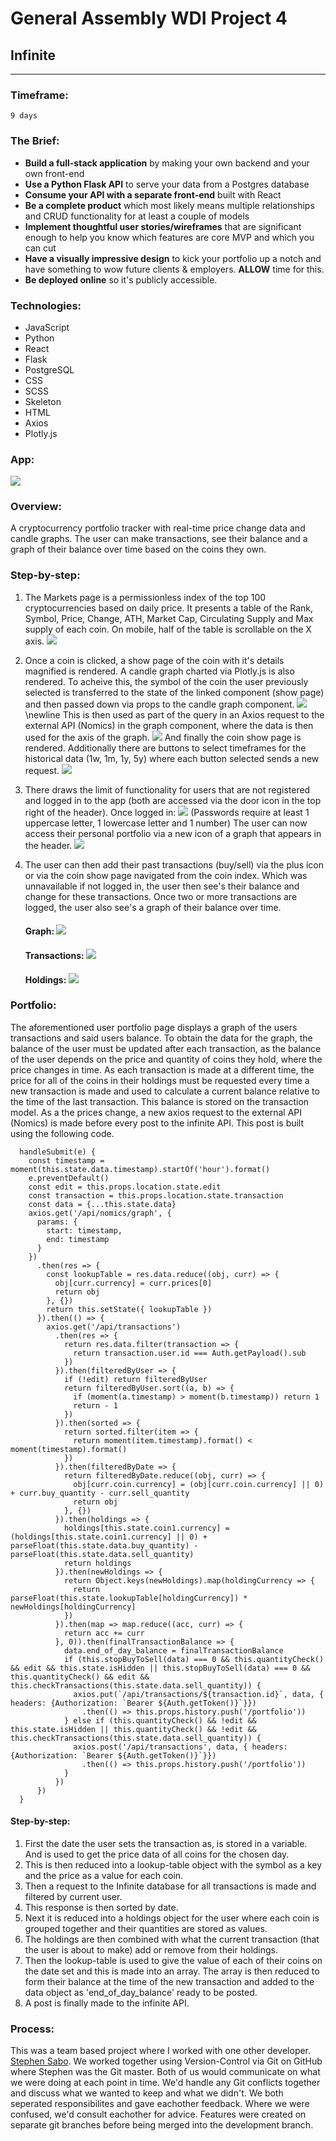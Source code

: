 # General Assembly WDI Project 4
## Infinite
___
### Timeframe:
    9 days
### The Brief:

* **Build a full-stack application** by making your own backend and your own front-end
* **Use a Python Flask API** to serve your data from a Postgres database
* **Consume your API with a separate front-end** built with React
* **Be a complete product** which most likely means multiple relationships and CRUD functionality for at least a couple of models
* **Implement thoughtful user stories/wireframes** that are significant enough to help you know which features are core MVP and which you can cut
* **Have a visually impressive design** to kick your portfolio up a notch and have something to wow future clients & employers. **ALLOW** time for this.
* **Be deployed online** so it's publicly accessible.

### Technologies:

* JavaScript
* Python
* React
* Flask
* PostgreSQL
* CSS
* SCSS
* Skeleton
* HTML
* Axios
* Plotly.js


### App:
![](https://i.imgur.com/aKPHDuL.png?1)

### Overview:
A cryptocurrency portfolio tracker with real-time price change data and candle graphs. The user can make transactions, see their balance and a graph of their balance over time based on the coins they own.

### Step-by-step:

1. The Markets page is a permissionless index of the top 100 cryptocurrencies based on daily price. It presents a table of the Rank, Symbol, Price, Change, ATH, Market Cap, Circulating Supply and Max supply of each coin. On mobile, half of the table is scrollable on the X axis.
![](https://i.imgur.com/SWtIxZL.png?1)

2. Once a coin is clicked, a show page of the coin with it's details magnified is rendered. A candle graph charted via Plotly.js is also rendered. To acheive this, the symbol of the coin the user previously selected is transferred to the state of the linked component (show page) and then passed down via props to the candle graph component. 
![](https://i.imgur.com/LCASC4M.png) \newline
This is then used as part of the query in an Axios request to the external API (Nomics) in the graph component, where the data is then used for the axis of the graph.
![](https://i.imgur.com/uO9AeBz.png)
And finally the coin show page is rendered. Additionally there are buttons to select timeframes for the historical data (1w, 1m, 1y, 5y) where each button selected sends a new request.
![](https://i.imgur.com/jka6FeJ.png?1)
3. There draws the limit of functionality for users that are not registered and logged in to the app (both are accessed via the door icon in the top right of the header). Once logged in: ![](https://i.imgur.com/MtGS71t.png)
    (Passwords require at least 1 uppercase letter, 1 lowercase letter and 1 number)
The user can now access their personal portfolio via a new icon of a graph that appears in the header.
![](https://i.imgur.com/iajeTNc.png) 
4. The user can then add their past transactions (buy/sell) via the plus icon or via the coin show page navigated from the coin index. Which was unnavailable if not logged in, the user then see's their balance and change for these transactions. Once two or more transactions are logged, the user also see's a graph of their balance over time. 
    #### Graph: ![](https://i.imgur.com/4rt83tF.png)
    #### Transactions: ![](https://i.imgur.com/i9tehB7.png)
    #### Holdings: ![](https://i.imgur.com/8T5iL3X.png)

### Portfolio:
The aforementioned user portfolio page displays a graph of the users transactions and said users balance. To obtain the data for the graph, the balance of the user must be updated after each transaction, as the balance of the user depends on the price and quantity of coins they hold, where the price changes in time. As each transaction is made at a different time, the price for all of the coins in their holdings must be requested every time a new transaction is made and used to calculate a current balance relative to the time of the last transaction. This balance is stored on the transaction model. As a the prices change, a new axios request to the external API (Nomics) is made before every post to the infinite API. This post is built using the following code.
```
  handleSubmit(e) {
    const timestamp = moment(this.state.data.timestamp).startOf('hour').format()
    e.preventDefault()
    const edit = this.props.location.state.edit
    const transaction = this.props.location.state.transaction
    const data = {...this.state.data}
    axios.get('/api/nomics/graph', {
      params: {
        start: timestamp,
        end: timestamp
      }
    })
      .then(res => {
        const lookupTable = res.data.reduce((obj, curr) => {
          obj[curr.currency] = curr.prices[0]
          return obj
        }, {})
        return this.setState({ lookupTable })
      }).then(() => {
        axios.get('/api/transactions')
          .then(res => {
            return res.data.filter(transaction => {
              return transaction.user.id === Auth.getPayload().sub
            })
          }).then(filteredByUser => {
            if (!edit) return filteredByUser
            return filteredByUser.sort((a, b) => {
              if (moment(a.timestamp) > moment(b.timestamp)) return 1
              return - 1
            })
          }).then(sorted => {
            return sorted.filter(item => {
              return moment(item.timestamp).format() < moment(timestamp).format()
            })
          }).then(filteredByDate => {
            return filteredByDate.reduce((obj, curr) => {
              obj[curr.coin.currency] = (obj[curr.coin.currency] || 0) + curr.buy_quantity - curr.sell_quantity
              return obj
            }, {})
          }).then(holdings => {
            holdings[this.state.coin1.currency] = (holdings[this.state.coin1.currency] || 0) + parseFloat(this.state.data.buy_quantity) - parseFloat(this.state.data.sell_quantity)
            return holdings
          }).then(newHoldings => {
            return Object.keys(newHoldings).map(holdingCurrency => {
              return parseFloat(this.state.lookupTable[holdingCurrency]) * newHoldings[holdingCurrency]
            })
          }).then(map => map.reduce((acc, curr) => {
            return acc += curr
          }, 0)).then(finalTransactionBalance => {
            data.end_of_day_balance = finalTransactionBalance
            if (this.stopBuyToSell(data) === 0 && this.quantityCheck() && edit && this.state.isHidden || this.stopBuyToSell(data) === 0 && this.quantityCheck() && edit && this.checkTransactions(this.state.data.sell_quantity)) {
              axios.put(`/api/transactions/${transaction.id}`, data, { headers: {Authorization: `Bearer ${Auth.getToken()}`}})
                .then(() => this.props.history.push('/portfolio'))
            } else if (this.quantityCheck() && !edit && this.state.isHidden || this.quantityCheck() && !edit && this.checkTransactions(this.state.data.sell_quantity)) {
              axios.post('/api/transactions', data, { headers: {Authorization: `Bearer ${Auth.getToken()}`}})
                .then(() => this.props.history.push('/portfolio'))
            }
          })
      })
  }
 ```
#### Step-by-step:
1. First the date the user sets the transaction as, is stored in a variable. And is used to get the price data of all coins for the chosen day.
2. This is then reduced into a lookup-table object with the symbol as a key and the price as a value for each coin.
3. Then a request to the Infinite database for all transactions is made and filtered by current user.
4. This response is then sorted by date.
5. Next it is reduced into a holdings object for the user where each coin is grouped together and their quantities are stored as values.
6. The holdings are then combined with what the current transaction (that the user is about to make) add or remove from their holdings. 
7. Then the lookup-table is used to give the value of each of their coins on the date set and this is made into an array. The array is then reduced to form their balance at the time of the new transaction and added to the data object as 'end_of_day_balance' ready to be posted.
8. A post is finally made to the infinite API.

### Process:
This was a team based project where I worked with one other developer. [Stephen Sabo](https://github.com/SaboHimself). We worked together using Version-Control via Git on GitHub where Stephen was the Git master. Both of us would communicate on what we were doing at each point in time. We'd handle any Git conflicts together and discuss what we wanted to keep and what we didn't. We both seperated responsibilites and gave eachother feedback. Where we were confused, we'd consult eachother for advice. Features were created on separate git branches before being merged into the development branch.


